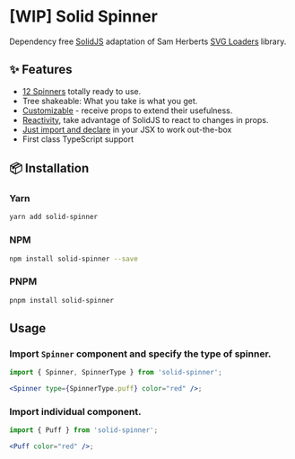 # [WIP] Solid Spinner

Dependency free [SolidJS](https://solidjs.com) adaptation of Sam Herberts [SVG Loaders](https://github.com/SamHerbert/SVG-Loaders) library.

## ✨ Features

- [12 Spinners](#-included-icons-pack) totally ready to use.
- Tree shakeable: What you take is what you get.
- [Customizable](#%EF%B8%8F-configuration) - receive props to extend their usefulness.
- [Reactivity](https://www.youtube.com/watch?v=J70HXl1KhWE), take advantage of SolidJS to react to changes in props.
- [Just import and declare](#usage) in your JSX to work out-the-box
- First class TypeScript support

## 📦 Installation

### Yarn

```bash
yarn add solid-spinner
```

### NPM

```bash
npm install solid-spinner --save
```

### PNPM

```bash
pnpm install solid-spinner
```

## Usage

### Import `Spinner` component and specify the type of spinner.

```jsx
import { Spinner, SpinnerType } from 'solid-spinner';

<Spinner type={SpinnerType.puff} color="red" />;
```

### Import individual component.

```jsx
import { Puff } from 'solid-spinner';

<Puff color="red" />;
```
